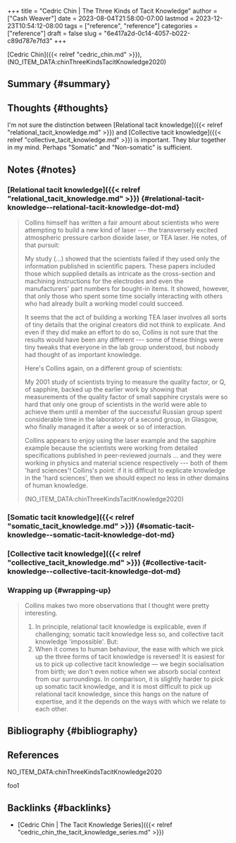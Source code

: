 +++
title = "Cedric Chin | The Three Kinds of Tacit Knowledge"
author = ["Cash Weaver"]
date = 2023-08-04T21:58:00-07:00
lastmod = 2023-12-23T10:54:12-08:00
tags = ["reference", "reference"]
categories = ["reference"]
draft = false
slug = "6e417a2d-0c14-4057-b022-c89d787e7fd3"
+++

[Cedric Chin]({{< relref "cedric_chin.md" >}}), (NO_ITEM_DATA:chinThreeKindsTacitKnowledge2020)


## Summary {#summary}


## Thoughts {#thoughts}

I'm not sure the distinction between [Relational tacit knowledge]({{< relref "relational_tacit_knowledge.md" >}}) and [Collective tacit knowledge]({{< relref "collective_tacit_knowledge.md" >}}) is important. They blur together in my mind. Perhaps "Somatic" and "Non-somatic" is sufficient.


## Notes {#notes}


### [Relational tacit knowledge]({{< relref "relational_tacit_knowledge.md" >}}) {#relational-tacit-knowledge--relational-tacit-knowledge-dot-md}

> Collins himself has written a fair amount about scientists who were attempting to build a new kind of laser --- the transversely excited atmospheric pressure carbon dioxide laser, or TEA laser. He notes, of that pursuit:
>
> <div class="quote2">
>
> My study (...) showed that the scientists failed if they used only the information published in scientific papers. These papers included those which supplied details as intricate as the cross-section and machining instructions for the electrodes and even the manufacturers' part numbers for bought-in items. It showed, however, that only those who spent some time socially interacting with others who had already built a working model could succeed.
>
> </div>
>
> It seems that the act of building a working TEA laser involves all sorts of tiny details that the original creators did not think to explicate. And even if they did make an effort to do so, Collins is not sure that the results would have been any different --- some of these things were tiny tweaks that everyone in the lab group understood, but nobody had thought of as important knowledge.
>
> Here's Collins again, on a different group of scientists:
>
> <div class="quote2">
>
> My 2001 study of scientists trying to measure the quality factor, or Q, of sapphire, backed up the earlier work by showing that measurements of the quality factor of small sapphire crystals were so hard that only one group of scientists in the world were able to achieve them until a member of the successful Russian group spent considerable time in the laboratory of a second group, in Glasgow, who finally managed it after a week or so of interaction.
>
> </div>
>
> Collins appears to enjoy using the laser example and the sapphire example because the scientists were working from detailed specifications published in peer-reviewed journals ... and they were working in physics and material science respectively --- both of them 'hard sciences'! Collins's point: if it is difficult to explicate knowledge in the 'hard sciences', then we should expect no less in other domains of human knowledge.
>
> (NO_ITEM_DATA:chinThreeKindsTacitKnowledge2020)


### [Somatic tacit knowledge]({{< relref "somatic_tacit_knowledge.md" >}}) {#somatic-tacit-knowledge--somatic-tacit-knowledge-dot-md}


### [Collective tacit knowledge]({{< relref "collective_tacit_knowledge.md" >}}) {#collective-tacit-knowledge--collective-tacit-knowledge-dot-md}


### Wrapping up {#wrapping-up}

> Collins makes two more observations that I thought were pretty interesting.
>
> 1.  In principle, relational tacit knowledge is explicable, even if challenging; somatic tacit knowledge less so, and collective tacit knowledge 'impossible'. But:
> 2.  When it comes to human behaviour, the ease with which we pick up the three forms of tacit knowledge is reversed! It is easiest for us to pick up collective tacit knowledge — we begin socialisation from birth; we don't even notice when we absorb social context from our surroundings. In comparison, it is slightly harder to pick up somatic tacit knowledge, and it is most difficult to pick up relational tacit knowledge, since this hangs on the nature of expertise, and it the depends on the ways with which we relate to each other.


## Bibliography {#bibliography}

## References

<style>.csl-entry{text-indent: -1.5em; margin-left: 1.5em;}</style><div class="csl-bib-body">
  <div class="csl-entry">NO_ITEM_DATA:chinThreeKindsTacitKnowledge2020</div>
</div>

foo1


## Backlinks {#backlinks}

-   [Cedric Chin | The Tacit Knowledge Series]({{< relref "cedric_chin_the_tacit_knowledge_series.md" >}})
